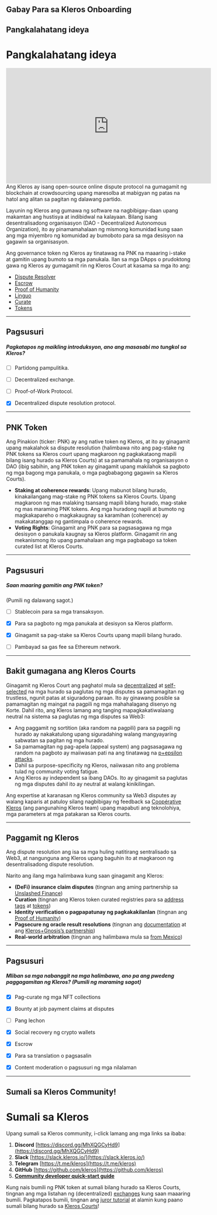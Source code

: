 ## Gabay Para sa Kleros Onboarding 


## Pangkalahatang ideya


# **Pangkalahatang ideya**
<div align="center">
<iframe width="560" height="315" src="https://www.youtube.com/embed/wZZ2ipS-jZw" title="YouTube video player" frameborder="0" allow="accelerometer; autoplay; clipboard-write; encrypted-media; gyroscope; picture-in-picture" allowfullscreen></iframe>
</div>
Ang Kleros ay isang open-source online dispute protocol na gumagamit ng blockchain at crowdsourcing upang maresolba at mabigyan ng patas na hatol ang alitan sa pagitan ng dalawang partido.

Layunin ng Kleros ang gumawa ng software na nagbibigay-daan upang makamtan ang hustisya at indibidwal na kalayaan. Bilang isang desentralisadong organisasyon (DAO - Decentralized Autonomous Organization), ito ay pinamamahalaan ng mismong komunidad kung saan ang mga miyembro ng komunidad ay bumoboto para sa mga desisyon na gagawin sa organisasyon.

Ang governance token ng Kleros ay tinatawag na PNK na maaaring i-stake at gamitin upang bumoto sa mga panukala. Ilan sa mga DApps o prudoktong gawa ng Kleros ay gumagamit rin ng Kleros Court at kasama sa mga ito ang:

* [Dispute Resolver](https://resolve.kleros.io)
* [Escrow](https://escrow.kleros.io)
* [Proof of Humanity](https://www.proofofhumanity.id/)
* [Linguo](https://linguo.kleros.io/)
* [Curate](https://curate.kleros.io/)
* [Tokens](https://tokens.kleros.io/)

    


---
## Pagsusuri





##### Pagkatapos ng maikling introduksyon, ano ang masasabi mo tungkol sa Kleros?  
     
- [ ]  Partidong pampulitika.
- [ ]  Decentralized exchange.
- [ ]  Proof-of-Work Protocol.
- [x]  Decentralized dispute resolution protocol.

    


---
## PNK Token

Ang Pinakion (ticker: PNK) ay ang native token ng Kleros, at ito ay ginagamit upang makalahok sa dispute resolution (halimbawa nito ang pag-stake ng PNK tokens sa Kleros court upang magkaroon ng pagkakataong mapili bilang isang hurado sa Kleros Courts) at sa pamamahala ng organisasyon o DAO (ibig sabihin, ang PNK token ay ginagamit upang makilahok sa pagboto ng mga bagong mga panukala, o mga pagbabagong gagawin sa Kleros Courts).
* **Staking at coherence rewards**: Upang mabunot bilang hurado, kinakailangang mag-stake ng PNK tokens sa Kleros Courts. Upang magkaroon ng mas malaking tsansang mapili bilang hurado, mag-stake ng mas maraming PNK tokens. Ang mga huradong napili at bumoto ng magkakapareho o magkakaugnay sa karamihan (coherence) ay makakatanggap ng gantimpala o coherence rewards.
* **Voting Rights**: Ginagamit ang PNK para sa pagsasagawa ng mga desisyon o panukala kaugnay sa Kleros platform. Ginagamit rin ang mekanismong ito upang pamahalaan ang mga pagbabago sa token curated list at Kleros Courts.

    


---
## Pagsusuri





##### Saan maaring gamitin ang PNK token?
(Pumili ng dalawang sagot.)  
     
- [ ]  Stablecoin para sa mga transaksyon.
- [x]  Para sa pagboto ng mga panukala at desisyon sa Kleros platform.
- [x]  Ginagamit sa pag-stake sa Kleros Courts upang mapili bilang hurado.
- [ ]  Pambayad sa gas fee sa Ethereum network.

    


---
## Bakit gumagana ang Kleros Courts

Ginagamit ng Kleros Court ang paghatol mula sa [decentralized](https://blog.kleros.io/is-kleros-a-fair-dispute-resolution-system/) at [self-selected](https://blog.kleros.io/is-kleros-a-fair-dispute-resolution-system/) na mga hurado sa paglutas ng mga disputes sa pamamagitan ng trustless, ngunit patas at siguradong paraan. Ito ay ginawang posible sa pamamagitan ng maingat na pagpili ng mga mahahalagang disenyo ng Korte. Dahil rito, ang Kleros lamang ang tanging mapagkakatiwalaang neutral na sistema sa paglutas ng mga disputes sa Web3:
- Ang paggamit ng sortition (aka random na pagpili) para sa pagpili ng hurado ay nakakatulong upang siguradahing walang mangyayaring sabwatan sa pagitan ng mga hurado.
- Sa pamamagitan ng pag-apela (appeal system) ang pagsasagawa ng random na pagboto ay maiiwasan pati na ang tinatawag na [p+epsilon attacks](https://blog.ethereum.org/2015/01/28/p-epsilon-attack/).
- Dahil sa purpose-specificity ng Kleros, naiiwasan nito ang problema tulad ng community voting fatigue.
- Ang Kleros ay independent sa ibang DAOs. Ito ay ginagamit sa paglutas ng mga disputes dahil ito ay neutral at walang kinikilingan.

Ang expertise at karanasan ng Kleros community sa Web3 disputes ay walang kaparis at patuloy silang nagbibigay ng feedback sa [Coopérative Kleros](https://kleros.io/coop/) (ang pangunahing Kleros team) upang mapabuti ang teknolohiya, mga parameters at mga patakaran sa Kleros courts.

    


---
## Paggamit ng Kleros

Ang dispute resolution ang isa sa mga huling natitirang sentralisado sa Web3, at nangunguna ang Kleros upang baguhin ito at magkaroon ng desentralisadong dispute resolution.

Narito ang ilang mga halimbawa kung saan ginagamit ang Kleros:
* **(DeFi) insurance claim disputes** (tingnan ang aming partnership sa [Unslashed Finance](https://blog.kleros.io/welcome-to-decentralized-insurance-kleros-x-unslashed-finance/))
* **Curation** (tingnan ang Kleros token curated registries para sa [address tags](https://blog.kleros.io/the-kleros-decentralized-tag-registry-a-proof-of-concept-for-securing-web3/) at [tokens](https://blog.kleros.io/tokens-by-kleros-securing-uniswap-with-decentralized-lists/))
* **Identity verification o pagpapatunay ng pagkakakilanlan** (tingnan ang [Proof of Humanity](https://www.proofofhumanity.id/)) 
* **Pagsecure ng oracle result resolutions** (tingnan ang [documentation](https://kleros.gitbook.io/docs/integrations/types-of-integrations/how-to-use-reality.eth-+-kleros-as-an-oracle) at ang [Kleros+Gnosis’s partnership](https://blog.kleros.io/kleros-x-safesnap/))
* **Real-world arbitration** (tingnan ang halimbawa mula sa [from Mexico](https://blog.kleros.io/how-to-enforce-blockchain-dispute-resolution-in-court-the-kleros-case-in-mexico/))

    


---
## Pagsusuri





##### Mliban sa mga nabanggit na mga halimbawa, ano pa ang pwedeng paggagamitan ng Kleros? (Pumili ng maraming sagot)  
     
- [x]  Pag-curate ng mga NFT collections
- [x]  Bounty at job payment claims at disputes
- [ ]  Pang lechon
- [x]  Social recovery ng crypto wallets
- [x]  Escrow
- [x]  Para sa translation o pagsasalin
- [x]  Content moderation o pagsusuri ng mga nilalaman

    


---
## Sumali sa Kleros Community!

# **Sumali sa Kleros**

Upang sumali sa Kleros community, i-click lamang ang mga links sa ibaba:

1. **Discord** [https://discord.gg/MhXQGCyHd9](https://discord.gg/MhXQGCyHd9)
2. **Slack** [https://slack.kleros.io/](https://slack.kleros.io/)
3. **Telegram** [https://t.me/kleros](https://t.me/kleros)
4. **GitHub** [https://github.com/kleros](https://github.com/kleros)
5. **[Community developer quick-start guide](https://kleros.notion.site/kleros/Kleros-Developer-Notes-4cf727f984054a93bb718ff8dc56eaa7)** 

Kung nais bumili ng PNK token at sumali bilang hurado sa Kleros Courts, tingnan ang mga listahan ng (decentralized) [exchanges](https://kleros.gitbook.io/docs/pnk-token) kung saan maaaring bumili. Pagkatapos bumili, tingnan ang [juror tutorial](https://kleros.gitbook.io/docs/products/court/kleros-juror-tutorial) at alamin kung paano sumali bilang hurado sa [Kleros Courts](https://court.kleros.io)!

    

